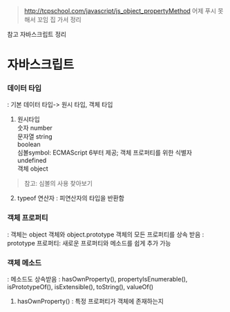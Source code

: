 > http://tcpschool.com/javascript/js_object_propertyMethod
> 어제 푸시 못 해서 꼬임 집 가서 정리

참고 자바스크립트 정리

# 자바스크립트

### 데이터 타입
: 기본 데이터 타입-> 원시 타입, 객체 타입
1. 원시타입
<br>숫자 number
<br>문자열 string
<br>boolean
<br>심볼symbol: ECMAScript 6부터 제공; 객체 프로퍼티를 위한 식별자
<br>undefined
<br>객체 object

> 참고: 심볼의 사용 찾아보기

2. typeof 연산자
: 피연산자의 타입을 반환함

### 객체 프로퍼티
: 객체는 object 객체와 object.prototype 객체의 모든 프로퍼티를 상속 받음
: prototype 프로퍼티: 새로운 프로퍼티와 메소드를 쉽게 추가 가능

### 객체 메소드
: 메소드도 상속받음
: hasOwnProperty(), propertyIsEnumerable(), isPrototypeOf(), isExtensible(), toString(),  valueOf()

1. hasOwnProperty()
: 특정 프로퍼티가 객체에 존재하는지